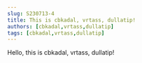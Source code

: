 ```yaml
---
slug: S230713-4
title: This is cbkadal, vrtass, dullatip!
authors: [cbkadal,vrtass,dullatip]
tags: [cbkadal,vrtass,dullatip]
---
```


Hello, this is cbkadal, vrtass, dullatip!


